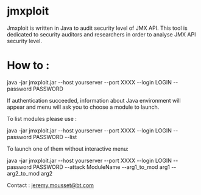 jmxploit
========

Jmxploit is written in Java to audit security level of JMX API.
This tool is dedicated to security auditors and researchers in order to analyse JMX API security level.


How to :
=========

java -jar jmxploit.jar --host yourserver --port XXXX --login LOGIN --password PASSWORD

If authentication succeeded, information about Java environment will appear and menu will ask you to choose a module to launch.

To list modules please use :

java -jar jmxploit.jar --host yourserver --port XXXX --login LOGIN --password PASSWORD --list

To launch one of them without interactive menu:

java -jar jmxploit.jar --host yourserver --port XXXX --login LOGIN --password PASSWORD --attack ModuleName --arg1_to_mod arg1 --arg2_to_mod arg2


Contact : jeremy.mousset@bt.com
